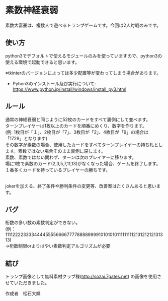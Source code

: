 # 素数神経衰弱

素数大富豪は、複数人で遊べるトランプゲームです。今回は2人対戦のみです。

## 使い方

python3でデフォルトで使えるモジュールのみを使っていますので、python3の使える環境で起動できると思います。<br>

  ※tkinterのバージョンによっては多少配置等が変わってしまう場合があります。<br>
- Pyhon3のインストール及び実行について: https://www.python.jp/install/windows/install_py3.html

## ルール

通常の神経衰弱と同じように52枚のカードをすべて裏側にして並べます。<br>
ターンプレイヤーは1枚以上のカードを順番にめくり、数字を作ります。<br>
  (例: 1枚目が「１」、2枚目が「7」、3枚目が「2」、4枚目が「9」の場合は「1729」となります)<br>
その数字が素数の場合、使用したカードをすべてターンプレイヤーの持ち札とします。素数ではない場合そのまま裏側に戻します。<br>
素数、素数ではない問わず、ターンは次のプレイヤーに移ります。<br>
場に1枚で素数のカード(2,3,5,7,11,13)がなくなった場合、ゲームを終了します。<br>
１番多くカードを持っているプレイヤーの勝ちです。<br><br>

jokerを加える、終了条件や勝利条件の変更等、改善案はたくさんあると思います。

## バグ

桁数の多い数の素数判定ができない。<br>
(例：11112222333344445555666677778888999910101010111111111213121212131313)<br>
→桁数制限orよりはやい素数判定アルゴリズムが必要

## 結び

トランプ画像として無料素材クラブ様(http://sozai.7gates.net)
の画像を使用させていただきました。

作成者　松石大輝




